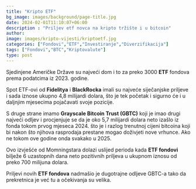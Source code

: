 ```yaml
---
title: "Kripto ETF"
bg_image: images/background/page-title.jpg
date: 2024-02-01T11:10:07+06:00
description : "Priljev etf novca na kripto tržište i u bitcoin"
author: 
image: images/kripto-vijesti/kriptoetf.jpg
categories: ["Fondovi","ETF","Investiranje","Diverzifikacija"]
tags: ["Fondovi","BTC","Kriptovalute"]
type: post
---
```

Sjedinjene Američke Države su najveći dom i to za preko 3000 **ETF** fondova prema podatcima iz 2023. godine.

Spot ETF-ovi od **Fidelitya** i **BlackRocka** imali su najveće siječanjske priljeve i sada iznose ukupno 4,8 milijardi dolara, što je tek početak i sigurno će i u daljnjim mjesecima pojačavati svoje pozicije.

S druge strane imamo **Grayscale Bitcoin Trust (GBTC)** koji je imao drugi najveći odljev i procjenjuje se da je oko 5,7 milijardi dolara neto izašlo iz fonda tokom prvog mjeseca 2024. što je i razlog trenutnoj cijeni bitcoina koji bi nakon što njihova rasprodaja prestane mogao doživjeti nove vrhunce. Ako ne tokom ove godine onda svakako u 2025.

Ovo izvješće od Momningstara dolazi uslijed perioda kada **ETF fondovi** bilježe 6 uzastopnih dana neto pozitivnih priljeva u ukupnom iznosu od preko 700 milijuna dolara.

Priljevi novih **ETF fondova** nadmašio je dugotrajne odljeve GBTC-a tako da prekretnica je već tu a očekivanja su velika.



